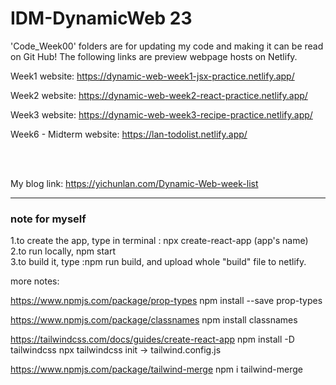 # IDM-DynamicWeb 23

'Code_Week00' folders are for updating my code and making it can be read on Git Hub! 
The following links are preview webpage hosts on Netlify.

Week1 website:
https://dynamic-web-week1-jsx-practice.netlify.app/

Week2 website:
https://dynamic-web-week2-react-practice.netlify.app/

Week3 website:
https://dynamic-web-week3-recipe-practice.netlify.app/

Week6 - Midterm website:
https://lan-todolist.netlify.app/

<br><br>

My blog link: https://yichunlan.com/Dynamic-Web-week-list
<hr>

 ### **note for myself**
 
 1.to create the app, type in terminal
 : npx create-react-app (app's name) <br>
 2.to run locally,  npm start  <br>
 3.to build it, type :npm run build, and upload whole "build" file to netlify.
 

more notes:

https://www.npmjs.com/package/prop-types
npm install --save prop-types

https://www.npmjs.com/package/classnames
npm install classnames

https://tailwindcss.com/docs/guides/create-react-app
npm install -D tailwindcss
npx tailwindcss init
-> tailwind.config.js

https://www.npmjs.com/package/tailwind-merge 
npm i tailwind-merge


 
